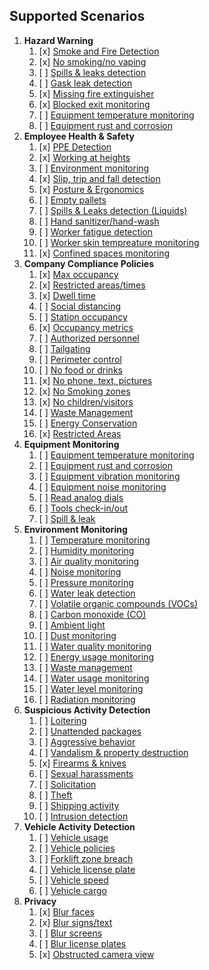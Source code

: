 
## Supported Scenarios

1. **Hazard Warning**
    1. [x] [Smoke and Fire Detection](scenarios/smoke-and-fire-detection.md)
    1. [x] [No smoking/no vaping](scenarios/no-smoking.md)
    1. [ ] [Spills & leaks detection](scenarios/spills-and-leaks.md)
    1. [ ] [Gask leak detection](scenarios/gas-leak-detection.md)
    1. [x] [Missing fire extinguisher](scenarios/missing-fire-extinguisher.md)
    1. [x] [Blocked exit monitoring](scenarios/blocked-exit.md)
    1. [ ] [Equipment temperature monitoring](scenarios/equipment-temperature.md)
    1. [ ] [Equipment rust and corrosion](scenarios/rust-and-corrosion.md)
2. **Employee Health & Safety**
    1. [x] [PPE Detection](scenarios/ppe-detection.md)
    2. [x] [Working at heights](scenarios/working-at-heights.md)
    3. [ ] [Environment monitoring](scenarios/environment-monitoring.md)
    4. [x] [Slip, trip and fall detection](scenarios/fall-and-accident-detection.md)
    5. [x] [Posture & Ergonomics](scenarios/ergonomics.md)
    6. [ ] [Empty pallets](scenarios/empty-pallets.md)
    7. [ ] [Spills & Leaks detection (Liquids)](scenarios/spills-and-leaks.md)
    8. [ ] [Hand sanitizer/hand-wash](scenarios/hand-wash.md)
    9. [ ] [Worker fatigue detection](scenarios/worker-fatigue-detection.md)
    10. [ ] [Worker skin tempreature monitoring](scenarios/skin-temperature.md)
    11. [x] [Confined spaces monitoring](scenarios/confined-spaces-monitoring.md)
3. **Company Compliance Policies**
    1. [x] [Max occupancy](scenarios/max-occupancy-count.md)
    2. [x] [Restricted areas/times](scenarios/exclusion-zones.md)
    3. [x] [Dwell time](scenarios/dwell-time.md)
    4. [ ] [Social distancing](scenarios/social-distance.md)
    5. [ ] [Station occupancy](scenarios/station-occupancy.md)
    6. [x] [Occupancy metrics](scenarios/occupancy-metrics.md)
    7. [ ] [Authorized personnel](scenarios/authorized-personnel.md)
    8. [ ] [Tailgating](scenarios/unauthorized-entry.md)
    9. [ ] [Perimeter control](scenarios/perimeter-control.md)
    10. [ ] [No food or drinks](scenarios/no-food-or-drinks.md)
    11. [x] [No phone, text, pictures](scenarios/cell-phone-usage.md)
    12. [x] [No Smoking zones](scenarios/no-smoking.md)
    13. [x] [No children/visitors](scenarios/authorized-personnel.md)
    14. [ ] [Waste Management](scenarios/waste-management.md)
    15. [ ] [Energy Conservation](scenarios/energy-conservation.md)
    16. [x] [Restricted Areas](scenarios/restricted-areas.md)
4. **Equipment Monitoring**
    1. [ ] [Equipment temperature monitoring](scenarios/equipment-temperature.md)
    2. [ ] [Equipment rust and corrosion](scenarios/rust-and-corrosion.md)
    3. [ ] [Equipment vibration monitoring](scenarios/equipment-vibration.md)
    4. [ ] [Equipment noise monitoring](scenarios/equipment-noise.md)
    5. [ ] [Read analog dials](scenarios/analog-dials.md)
    6. [ ] [Tools check-in/out](scenarios/tools-check-in-out.md)
    7. [ ] [Spill & leak](scenarios/equipment-spills-and-leaks.md)
5. **Environment Monitoring**
    1. [ ] [Temperature monitoring](scenarios/environment-temperature.md)
    1. [ ] [Humidity monitoring](scenarios/environment-humidity.md)
    1. [ ] [Air quality monitoring](scenarios/environment-air-quality.md)
    1. [ ] [Noise monitoring](scenarios/environment-noise.md)
    1. [ ] [Pressure monitoring](scenarios/environment-pressure.md)
    1. [ ] [Water leak detection](scenarios/environment-water-leak.md)
    1. [ ] [Volatile organic compounds (VOCs)](scenarios/environment-voc.md)
    1. [ ] [Carbon monoxide (CO)](scenarios/environment-co.md)
    1. [ ] [Ambient light](scenarios/environment-light.md)
    1. [ ] [Dust monitoring](scenarios/environment-dust.md)
    1. [ ] [Water quality monitoring](scenarios/environment-water-quality.md)
    1. [ ] [Energy usage monitoring](scenarios/environment-energy-usage.md)
    1. [ ] [Waste management](scenarios/environment-waste-management.md)
    1. [ ] [Water usage monitoring](scenarios/environment-water-usage.md)
    1. [ ] [Water level monitoring](scenarios/environment-water-level.md)
    1. [ ] [Radiation monitoring](scenarios/environment-radiation.md)
6. **Suspicious Activity Detection**
    1. [ ] [Loitering](scenarios/loitering.md)
    1. [ ] [Unattended packages](scenarios/unattended-package.md)
    1. [ ] [Aggressive behavior](scenarios/aggressive-behavior.md)
    1. [ ] [Vandalism & property destruction](scenarios/vandalism.md)
    1. [x] [Firearms & knives](scenarios/firearms-and-knives.md)
    1. [ ] [Sexual harassments](scenarios/sexual-harassment.md)
    1. [ ] [Solicitation](scenarios/solicitation.md)
    1. [ ] [Theft](scenarios/theft.md)
    1. [ ] [Shipping activity](scenarios/shipping-activity.md)
    1. [ ] [Intrusion detection](scenarios/intrusion-detection.md)
7. **Vehicle Activity Detection**
    1. [ ] [Vehicle usage](scenarios/vehicle-usage.md)
    2. [ ] [Vehicle policies](scenarios/vehicle-policies.md)
    3. [ ] [Forklift zone breach](scenarios/forklift-zone-breach.md)
    4. [ ] [Vehicle license plate](scenarios/vehicle-license-plate.md)
    5. [ ] [Vehicle speed](scenarios/vehicle-speed.md)
    6. [ ] [Vehicle cargo](scenarios/vehicle-cargo.md)
8. **Privacy**
    1. [x] [Blur faces](preprocess/blur-faces.md)
    2. [x] [Blur signs/text](preprocess/blur-signs.md)
    3. [ ] [Blur screens](preprocess/blur-screens.md)
    4. [ ] [Blur license plates](preprocess/blur-license-plates.md)
    5. [x] [Obstructed camera view](preprocess/obstructed-camera-view.md)
